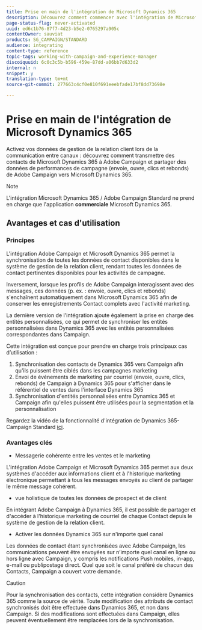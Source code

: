 ```yaml
---
title: Prise en main de l'intégration de Microsoft Dynamics 365
description: Découvrez comment commencer avec l'intégration de Microsoft Dynamics 365
page-status-flag: never-activated
uuid: ed6c1b76-87f7-4d23-b5e2-0765297a905c
contentOwner: sauviat
products: SG_CAMPAIGN/STANDARD
audience: integrating
content-type: reference
topic-tags: working-with-campaign-and-experience-manager
discoiquuid: 6c0c3c5b-b596-459e-87dd-a06bb7d633d2
internal: n
snippet: y
translation-type: tm+mt
source-git-commit: 277663c4cf0e810f691eeebfade17bf8dd73698e

---
```



# Prise en main de l&#39;intégration de Microsoft Dynamics 365

Activez vos données de gestion de la relation client lors de la communication entre canaux : découvrez comment transmettre des contacts de Microsoft Dynamics 365 à Adobe Campaign et partager des données de performances de campagne (envoie, ouvre, clics et rebonds) de Adobe Campaign vers Microsoft Dynamics 365.

>[!NOTE]
>
>L&#39;intégration Microsoft Dynamics 365 / Adobe Campaign Standard ne prend en charge que l&#39;application **commerciale** Microsoft Dynamics 365.

## Avantages et cas d&#39;utilisation

### Principes

L&#39;intégration Adobe Campaign et Microsoft Dynamics 365 permet la synchronisation de toutes les données de contact disponibles dans le système de gestion de la relation client, rendant toutes les données de contact pertinentes disponibles pour les activités de campagne.

Inversement, lorsque les profils de Adobe Campaign interagissent avec des messages, ces données (p. ex. : envoie, ouvre, clics et rebonds) s&#39;enchaînent automatiquement dans Microsoft Dynamics 365 afin de conserver les enregistrements Contact complets avec l&#39;activité marketing.

La dernière version de l&#39;intégration ajoute également la prise en charge des entités personnalisées, ce qui permet de synchroniser les entités personnalisées dans Dynamics 365 avec les entités personnalisées correspondantes dans Campaign.

Cette intégration est conçue pour prendre en charge trois principaux cas d’utilisation :

1. Synchronisation des contacts de Dynamics 365 vers Campaign afin qu&#39;ils puissent être ciblés dans les campagnes marketing
1. Envoi de événements de marketing par courriel (envoie, ouvre, clics, rebonds) de Campaign à Dynamics 365 pour s&#39;afficher dans le référentiel de ventes dans l&#39;interface Dynamics 365
1. Synchronisation d&#39;entités personnalisées entre Dynamics 365 et Campaign afin qu&#39;elles puissent être utilisées pour la segmentation et la personnalisation

Regardez la vidéo de la fonctionnalité d&#39;intégration de Dynamics 365-Campaign Standard [ici](https://helpx.adobe.com/campaign/kt/acs/using/acs-ms-dynamics-crm-connector-tutorial.html).

### Avantages clés

* Messagerie cohérente entre les ventes et le marketing

L&#39;intégration Adobe Campaign et Microsoft Dynamics 365 permet aux deux systèmes d&#39;accéder aux informations client et à l&#39;historique marketing électronique permettant à tous les messages envoyés au client de partager le même message cohérent.

* vue holistique de toutes les données de prospect et de client

En intégrant Adobe Campaign à Dynamics 365, il est possible de partager et d&#39;accéder à l&#39;historique marketing de courriel de chaque Contact depuis le système de gestion de la relation client.

* Activer les données Dynamics 365 sur n&#39;importe quel canal

Les données de contact étant synchronisées avec Adobe Campaign, les communications peuvent être envoyées sur n’importe quel canal en ligne ou hors ligne avec Campaign, y compris les notifications Push mobiles, in-app, e-mail ou publipostage direct. Quel que soit le canal préféré de chacun des Contacts, Campaign a couvert votre demande.

>[!CAUTION]
>
>Pour la synchronisation des contacts, cette intégration considère Dynamics 365 comme la source de vérité.  Toute modification des attributs de contact synchronisés doit être effectuée dans Dynamics 365, et non dans Campaign.  Si des modifications sont effectuées dans Campaign, elles peuvent éventuellement être remplacées lors de la synchronisation.
